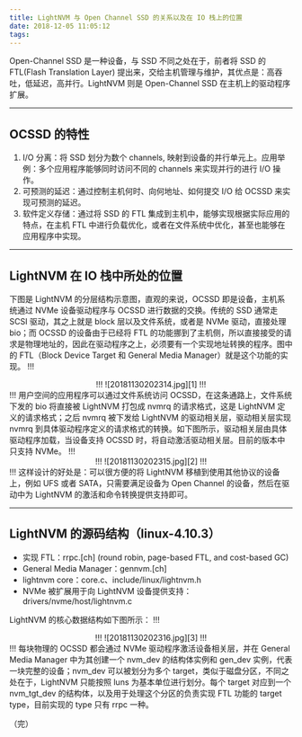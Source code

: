 ```yaml
---
title: LightNVM 与 Open Channel SSD 的关系以及在 IO 栈上的位置
date: 2018-12-05 11:05:12
tags:
---
```


Open-Channel SSD 是一种设备，与 SSD 不同之处在于，前者将 SSD 的 FTL(Flash Translation Layer) 提出来，交给主机管理与维护，其优点是：高吞吐，低延迟，高并行。LightNVM 则是 Open-Channel SSD 在主机上的驱动程序扩展。


----------


## OCSSD 的特性

1. I/O 分离：将 SSD 划分为数个 channels, 映射到设备的并行单元上。应用举例：多个应用程序能够同时访问不同的 channels 来实现并行的进行 I/O 操作。
2. 可预测的延迟：通过控制主机何时、向何地址、如何提交 I/O 给 OCSSD 来实现可预测的延迟。
3. 软件定义存储：通过将 SSD 的 FTL 集成到主机中，能够实现根据实际应用的特点，在主机 FTL 中进行负载优化，或者在文件系统中优化，甚至也能够在应用程序中实现。


----------


## LightNVM 在 IO 栈中所处的位置

下图是 LightNVM 的分层结构示意图，直观的来说，OCSSD 即是设备，主机系统通过 NVMe 设备驱动程序与 OCSSD 进行数据的交换。传统的 SSD 通常走 SCSI 驱动，其之上就是 block 层以及文件系统，或者是 NVMe 驱动，直接处理 bio；而 OCSSD 的设备由于已经将 FTL 的功能挪到了主机侧，所以直接接受的请求是物理地址的，因此在驱动程序之上，必须要有一个实现地址转换的程序。图中的 FTL（Block Device Target 和 General Media Manager）就是这个功能的实现。
!!!
<center>
!!!
![20181130202314.jpg][1]
!!!
</center>
!!!
用户空间的应用程序可以通过文件系统访问 OCSSD，在这条通路上，文件系统下发的 bio 将直接被 LightNVM 打包成 nvmrq 的请求格式，这是 LightNVM 定义的请求格式；之后 nvmrq 被下发给 LightNVM 的驱动相关层，驱动相关层实现 nvmrq 到具体驱动程序定义的请求格式的转换。如下图所示，驱动相关层由具体驱动程序加载，当设备支持 OCSSD 时，将自动激活驱动相关层。目前的版本中只支持 NVMe。
!!!
<center>
!!!
![20181130202315.jpg][2]
!!!
</center>
!!!
这样设计的好处是：可以很方便的将 LightNVM 移植到使用其他协议的设备上，例如 UFS 或者 SATA，只需要满足设备为 Open Channel 的设备，然后在驱动中为 LightNVM 的激活和命令转换提供支持即可。


----------


## LightNVM 的源码结构（linux-4.10.3）

- 实现 FTL：rrpc.[ch] (round robin, page-based FTL, and cost-based GC)
- General Media Manager：gennvm.[ch]
- lightnvm core：core.c、include/linux/lightnvm.h
- NVMe 被扩展用于向 LightNVM 设备提供支持：drivers/nvme/host/lightnvm.c 

LightNVM 的核心数据结构如下图所示：
!!!
<center>
!!!
![20181130202316.jpg][3]
!!!
</center>
!!!
每块物理的 OCSSD 都会通过 NVMe 驱动程序激活设备相关层，并在 General Media Manager 中为其创建一个 nvm_dev 的结构体实例和 gen_dev 实例，代表一块完整的设备；nvm_dev 可以被划分为多个 target，类似于磁盘分区，不同之处在于，LightNVM 只能按照 luns 为基本单位进行划分。每个 target 对应到一个 nvm_tgt_dev 的结构体，以及用于处理这个分区的负责实现 FTL 功能的 target type，目前实现的 type 只有 rrpc 一种。

（完）

  [1]: http://blog.xxiong.me/usr/uploads/2018/12/3566424873.jpg
  [2]: http://blog.xxiong.me/usr/uploads/2018/12/816566981.jpg
  [3]: http://blog.xxiong.me/usr/uploads/2018/12/2329710792.jpg
